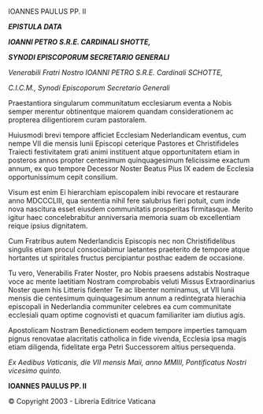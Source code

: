 IOANNES PAULUS PP. II

***EPISTULA DATA***

***IOANNI PETRO S.R.E. CARDINALI SHOTTE,***

***SYNODI EPISCOPORUM SECRETARIO GENERALI***

*Venerabili Fratri Nostro IOANNI PETRO S.R.E. Cardinali SCHOTTE,*

*C.I.C.M., Synodi Episcoporum Secretario Generali*

Praestantiora singularum communitatum ecclesiarum eventa a Nobis semper merentur obtinentque maiorem quandam considerationem ac propterea diligentiorem curam pastoralem.

Huiusmodi brevi tempore afficiet Ecclesiam Nederlandicam eventus, cum nempe VII die mensis Iunii Episcopi ceterique Pastores et Christifideles Traiecti festivitatem grati animi instituent atque opportunitatem etiam in posteros annos propter centesimum quinquagesimum felicissime exactum annum, ex quo tempore Decessor Noster Beatus Pius IX eadem de Ecclesia opportunissimum cepit consilium.

Visum est enim Ei hierarchiam episcopalem inibi revocare et restaurare anno MDCCCLIII, qua sententia nihil fere salubrius fieri potuit, cum inde nova nascitura esset eiusdem communitatis prosperitas firmitasque. Merito igitur haec concelebrabitur anniversaria memoria suam ob excellentiam reique ipsius dignitatem.

Cum Fratribus autem Nederlandicis Episcopis nec non Christifidelibus singulis etiam procul consociabimur laetantes praeterito de tempore atque hortantes ut spiritales fructus percipiantur posthac eadem de occasione.

Tu vero, Venerabilis Frater Noster, pro Nobis praesens adstabis Nostraque voce ac mente laetitiam Nostram comprobabis veluti Missus Extraordinarius Noster quem his Litteris fidenter Te ac libenter nominamus, ut VII Iunii mensis die centesimum quinquagesimum annum a redintegrata hierachia episcopali in Nederlandia communiter celebres ea cum communitate ecclesiali quam optime cognovisti et quacum familiariter iam diutius agis.

Apostolicam Nostram Benedictionem eodem tempore imperties tamquam pignus renovatae alacritatis catholica in fide vivenda, Ecclesia ipsa magis etiam diligenda, fidelitate erga Petri Successorem altius persequenda.

*Ex Aedibus Vaticanis, die VII mensis Maii, anno MMIII, Pontificatus Nostri vicesimo quinto.*

**IOANNES PAULUS PP. II**

© Copyright 2003 - Libreria Editrice Vaticana
